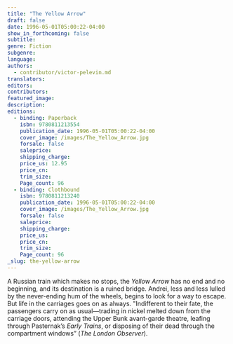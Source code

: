 ```yaml
---
title: "The Yellow Arrow"
draft: false
date: 1996-05-01T05:00:22-04:00
show_in_forthcoming: false
subtitle:
genre: Fiction
subgenre:
language:
authors:
  - contributor/victor-pelevin.md
translators:
editors:
contributors:
featured_image:
description:
editions:
  - binding: Paperback
    isbn: 9780811213554
    publication_date: 1996-05-01T05:00:22-04:00
    cover_image: /images/The_Yellow_Arrow.jpg
    forsale: false
    saleprice:
    shipping_charge:
    price_us: 12.95
    price_cn:
    trim_size:
    Page_count: 96
  - binding: Clothbound
    isbn: 9780811213240
    publication_date: 1996-05-01T05:00:22-04:00
    cover_image: /images/The_Yellow_Arrow.jpg
    forsale: false
    saleprice:
    shipping_charge:
    price_us:
    price_cn:
    trim_size:
    Page_count: 96
_slug: the-yellow-arrow
---
```


A Russian train which makes no stops, the _Yellow Arrow_ has no end and no beginning, and its destination is a ruined bridge. Andrei, less and less lulled by the never-ending hum of the wheels, begins to look for a way to escape. But life in the carriages goes on as always. "Indifferent to their fate, the passengers carry on as usual––trading in nickel melted down from the carriage doors, attending the Upper Bunk avant-garde theatre, leafing through Pasternak’s _Early Trains_, or disposing of their dead through the compartment windows” (_The London Observer_).


